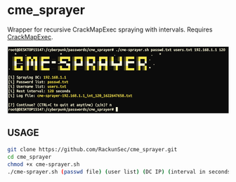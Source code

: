 # cme_sprayer
Wrapper for recursive CrackMapExec spraying with intervals. Requires [CrackMapExec](https://github.com/byt3bl33d3r/CrackMapExec).

![CME_Sprayer Screenshot](screenshot.png)

## USAGE
```bash
git clone https://github.com/RackunSec/cme_sprayer.git
cd cme_sprayer
chmod +x cme-sprayer.sh
./cme-sprayer.sh (passwd file) (user list) (DC IP) (interval in seconds)
```
